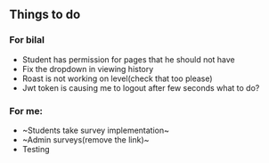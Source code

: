 

## Things to do
### For bilal

  - Student has permission for pages that he should not have
  - Fix the dropdown in viewing history
  - Roast is not working on level(check that too please)
  - Jwt token is causing me to logout after few seconds what to do?

### For me:
  - ~Students take survey implementation~
  - ~Admin surveys(remove the link)~
  - Testing

